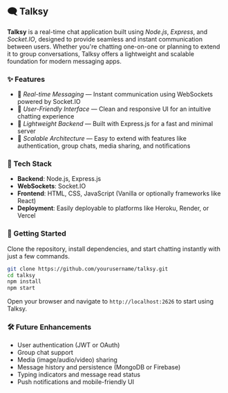 ## 🗨️ Talksy

**Talksy** is a real-time chat application built using *Node.js*, *Express*, and *Socket.IO*, designed to provide seamless and instant communication between users. Whether you're chatting one-on-one or planning to extend it to group conversations, Talksy offers a lightweight and scalable foundation for modern messaging apps.

### ✨ Features

* 🔹 *Real-time Messaging* — Instant communication using WebSockets powered by Socket.IO
* 🔹 *User-Friendly Interface* — Clean and responsive UI for an intuitive chatting experience
* 🔹 *Lightweight Backend* — Built with Express.js for a fast and minimal server
* 🔹 *Scalable Architecture* — Easy to extend with features like authentication, group chats, media sharing, and notifications

### 🧱 Tech Stack

* **Backend**: Node.js, Express.js
* **WebSockets**: Socket.IO
* **Frontend**: HTML, CSS, JavaScript (Vanilla or optionally frameworks like React)
* **Deployment**: Easily deployable to platforms like Heroku, Render, or Vercel

### 🚀 Getting Started

Clone the repository, install dependencies, and start chatting instantly with just a few commands.

```bash
git clone https://github.com/yourusername/talksy.git
cd talksy
npm install
npm start
```

Open your browser and navigate to `http://localhost:2626` to start using Talksy.

### 🛠️ Future Enhancements

* User authentication (JWT or OAuth)
* Group chat support
* Media (image/audio/video) sharing
* Message history and persistence (MongoDB or Firebase)
* Typing indicators and message read status
* Push notifications and mobile-friendly UI
